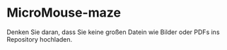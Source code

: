 # MicroMouse-maze

Denken Sie daran, dass Sie keine großen Datein wie Bilder oder PDFs ins Repository hochladen.
